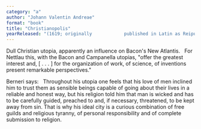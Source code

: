 ```yaml
---
category: "a"
author: "Johann Valentin Andreae"
format: "book"
title: "Christianopolis"
yearReleased: "(1619; originally 			published in Latin as Reipublicae Christianopolitanae Descriptio)"
---
```

Dull Christian utopia, apparently an influence on Bacon's New 			Atlantis.
 
For Nettlau this, with the 			Bacon and Campanella utopias, "offer 			the greatest interest and, [ . . . ] for the organization of work, 			of science, of inventions present remarkable perspectives."

Berneri says:
	 
Throughout his utopia one feels that his love of men inclined him to 			trust them as sensible beings capable of going about their lives in 			a reliable and honest way, but his religion told him that man is 			wicked and has to be carefully guided, preached to and, if 			necessary, threatened, to be kept away from sin. That is why his 			ideal city is a curious combination of free guilds and religious 			tyranny, of personal responsibility and of complete submission to 			religion.
